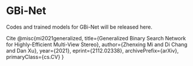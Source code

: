# GBi-Net
Codes and trained models for GBi-Net will be released here.

Cite
@misc{mi2021generalized,
      title={Generalized Binary Search Network for Highly-Efficient Multi-View Stereo}, 
      author={Zhenxing Mi and Di Chang and Dan Xu},
      year={2021},
      eprint={2112.02338},
      archivePrefix={arXiv},
      primaryClass={cs.CV}
}
